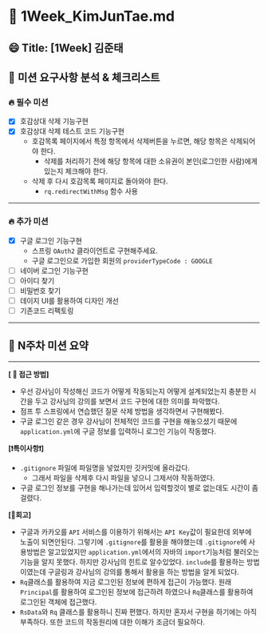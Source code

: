 # 🔎 1Week_KimJunTae.md

## 😄 Title: [1Week] 김준태

## 📕 미션 요구사항 분석 & 체크리스트
### 🔥 필수 미션
- [X] 호감상대 삭제 기능구현
- [X] 호감상대 삭제 테스트 코드 기능구현
    - 호감목록 페이지에서 특정 항목에서 삭제버튼을 누르면, 해당 항목은 삭제되어야 한다.
        - 삭제를 처리하기 전에 해당 항목에 대한 소유권이 본인(로그인한 사람)에게 있는지 체크해야 한다.
    - 삭제 후 다시 호감목록 페이지로 돌아와야 한다.
        - `rq.redirectWithMsg` 함수 사용
---
### 🔥 추가 미션
- [X] 구글 로그인 기능구현
    - 스프링 `OAuth2` 클라이언트로 구현해주세요.
    - 구글 로그인으로 가입한 회원의 `providerTypeCode : GOOGLE`
- [ ] 네이버 로그인 기능구현
- [ ] 아이디 찾기
- [ ] 비밀번호 찾기
- [ ] 데이지 UI를 활용하여 디자인 개선
- [ ] 기존코드 리펙토링
---
## 📗 N주차 미션 요약

---

**[ 📎 접근 방법]**
- 우선 강사님이 작성해신 코드가 어떻게 작동되는지 어떻게 설계되었는지 충분한 시간을 두고 강사님의 강의를 보면서 코드 구현에 대한 의미를 파악했다.
- 점프 투 스프링에서 연습했던 질문 삭제 방법을 생각하면서 구현해봤다.
- 구글 로그인 같은 경우 강사님이 전체적인 코드를 구현을 해놓으셨기 때문에 `application.yml`에 구글 정보를 입력하니 로그인 기능이 작동했다.



**[❗️특이사항❗️]**

- `.gitignore` 파일에 파일명을 넣었지만 깃커밋에 올라갔다.
    - 그래서 파일을 삭제후 다시 파일을 넣으니 그제서야 작동하였다.
- 구글 로그인 정보를 구현을 해나가는데 있어서 입력할것이 별로 없는데도 시간이 좀 걸렸다.

**[🤔회고]**
- 구글과 카카오를 `API` 서비스를 이용하기 위해서는 `API Key`값이 필요한데 외부에 노출이 되면안된다. 그렇기에 `.gitignore`를 활용을 
해야했는데 `.gitignore`에 사용방법은 알고있었지만 `application.yml`에서의 자바의 `import`기능처럼 불러오는 기능을 알지 못했다.
하지만 강사님의 힌트로 알수있었다. `include`를 활용하는 방법이였는데 구글링과 강사님의 강의를 통해서 활용을 하는 방법을 알게 되었다.
- `Rq`클래스를 활용하여 지금 로그인된 정보에 편하게 접근이 가능했다. 원래 `Principal`를 활용하여 로그인된 정보에 접근하려 하였으나
 `Rq`클래스를 활용하여 로그인된 객체에 접근했다.
- `RsData`와 `Rq` 클래스를 활용하니 진짜 편했다. 하지만 혼자서 구현을 하기에는 아직 부족하다. 또한 코드의 작동원리에 대한 이해가 조금더 필요하다.